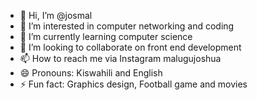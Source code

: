 - 👋 Hi, I’m @josmal
- 👀 I’m interested in computer networking and coding 
- 🌱 I’m currently learning computer science 
- 💞️ I’m looking to collaborate on front end development 
- 📫 How to reach me via Instagram malugujoshua 
- 😄 Pronouns: Kiswahili and English 
- ⚡ Fun fact: Graphics design, Football game and movies 

<!---
josmal/josmal is a ✨ special ✨ repository because its `README.md` (this file) appears on your GitHub profile.
You can click the Preview link to take a look at your changes.
--->
